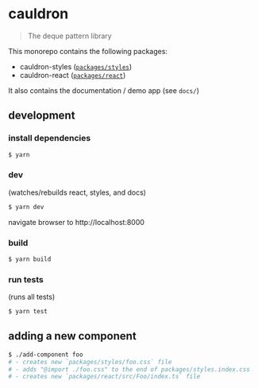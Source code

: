 # cauldron

> The deque pattern library

This monorepo contains the following packages:

- cauldron-styles ([`packages/styles`](packages/style/README.md))
- cauldron-react ([`packages/react`](packages/react/README.md))

It also contains the documentation / demo app (see `docs/`)

## development

### install dependencies

```sh
$ yarn
```

### dev

(watches/rebuilds react, styles, and docs)

```sh
$ yarn dev
```

navigate browser to http://localhost:8000

### build

```sh
$ yarn build
```

### run tests

(runs all tests)

```sh
$ yarn test
```

## adding a new component

```sh
$ ./add-component foo
# - creates new `packages/styles/foo.css` file
# - adds "@import ./foo.css" to the end of packages/styles.index.css
# - creates new `packages/react/src/Foo/index.ts` file
```
